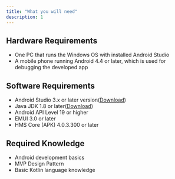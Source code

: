 ```yaml
---
title: "What you will need"
description: 1
---
```

<h2>
	<strong>Hardware Requirements</strong>
</h2>
<ul>
	<li>One PC that runs the Windows OS with installed Android Studio</li>
	<li>A mobile phone running Android 4.4 or later, which is used for debugging the developed app</li>
</ul>
<h2>
	<strong>Software Requirements</strong>
</h2>
<ul>
  <li>Android Studio 3.x or later version(<a href="https://developer.android.com/studio" target="_blank">Download</a>)</li>
	<li>Java JDK 1.8 or later(<a href="https://www.oracle.com/java/technologies/javase-downloads.html" target="_blank">Download</a>)</li>
  <li>Android API Level 19 or higher</li>
	<li>EMUI 3.0 or later</li>
  <li>HMS Core (APK) 4.0.3.300 or later</li>
</ul>
<h2>
	<strong>Required Knowledge</strong>
</h2>
<ul>
	<li>Android development basics</li>
  <li>MVP Design Pattern</li>
  <li>Basic Kotlin language knowledge</li>
</ul>
